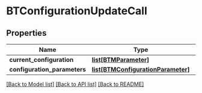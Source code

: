 # BTConfigurationUpdateCall

## Properties
Name | Type | Description | Notes
------------ | ------------- | ------------- | -------------
**current_configuration** | [**list[BTMParameter]**](BTMParameter.md) |  | [optional] 
**configuration_parameters** | [**list[BTMConfigurationParameter]**](BTMConfigurationParameter.md) |  | [optional] 

[[Back to Model list]](../README.md#documentation-for-models) [[Back to API list]](../README.md#documentation-for-api-endpoints) [[Back to README]](../README.md)


